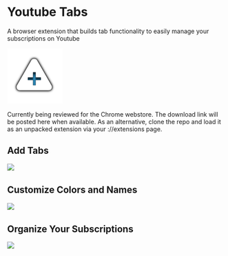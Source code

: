 # Youtube Tabs
A browser extension that builds tab functionality to easily manage your subscriptions on Youtube

![](icon.png)

Currently being reviewed for the Chrome webstore. The download link will be posted here when available. As an alternative, clone the repo and load it as an unpacked extension via your ://extensions page.

## Add Tabs
![](https://i.imgur.com/pP4UMRx.gif)

## Customize Colors and Names
![](https://i.imgur.com/kkcO61I.gif)

## Organize Your Subscriptions
![](https://i.imgur.com/IqTzINv.gif)
